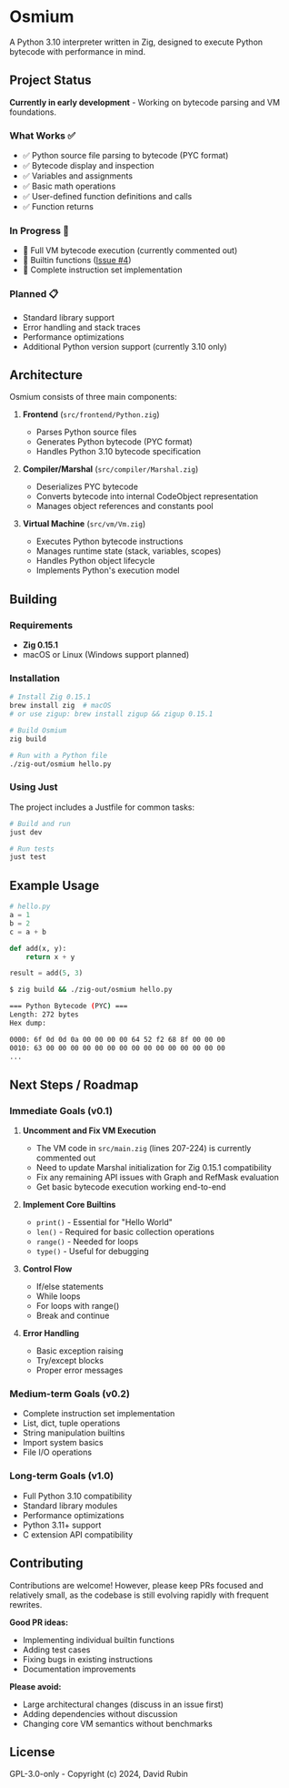 # Osmium

A Python 3.10 interpreter written in Zig, designed to execute Python bytecode with performance in mind.

## Project Status

**Currently in early development** - Working on bytecode parsing and VM foundations.

### What Works ✅
- ✅ Python source file parsing to bytecode (PYC format)
- ✅ Bytecode display and inspection
- ✅ Variables and assignments
- ✅ Basic math operations
- ✅ User-defined function definitions and calls
- ✅ Function returns

### In Progress 🚧
- 🚧 Full VM bytecode execution (currently commented out)
- 🚧 Builtin functions ([Issue #4](https://github.com/Rexicon226/osmium/issues/4))
- 🚧 Complete instruction set implementation

### Planned 📋
- Standard library support
- Error handling and stack traces
- Performance optimizations
- Additional Python version support (currently 3.10 only)

## Architecture

Osmium consists of three main components:

1. **Frontend** (`src/frontend/Python.zig`)
   - Parses Python source files
   - Generates Python bytecode (PYC format)
   - Handles Python 3.10 bytecode specification

2. **Compiler/Marshal** (`src/compiler/Marshal.zig`)
   - Deserializes PYC bytecode
   - Converts bytecode into internal CodeObject representation
   - Manages object references and constants pool

3. **Virtual Machine** (`src/vm/Vm.zig`)
   - Executes Python bytecode instructions
   - Manages runtime state (stack, variables, scopes)
   - Handles Python object lifecycle
   - Implements Python's execution model

## Building

### Requirements

- **Zig 0.15.1**
- macOS or Linux (Windows support planned)

### Installation

```bash
# Install Zig 0.15.1
brew install zig  # macOS
# or use zigup: brew install zigup && zigup 0.15.1

# Build Osmium
zig build

# Run with a Python file
./zig-out/osmium hello.py
```

### Using Just

The project includes a Justfile for common tasks:

```bash
# Build and run
just dev

# Run tests
just test
```

## Example Usage

```python
# hello.py
a = 1
b = 2
c = a + b

def add(x, y):
    return x + y

result = add(5, 3)
```

```bash
$ zig build && ./zig-out/osmium hello.py

=== Python Bytecode (PYC) ===
Length: 272 bytes
Hex dump:

0000: 6f 0d 0d 0a 00 00 00 00 64 52 f2 68 8f 00 00 00
0010: 63 00 00 00 00 00 00 00 00 00 00 00 00 00 00 00
...
```

## Next Steps / Roadmap

### Immediate Goals (v0.1)

1. **Uncomment and Fix VM Execution**
   - The VM code in `src/main.zig` (lines 207-224) is currently commented out
   - Need to update Marshal initialization for Zig 0.15.1 compatibility
   - Fix any remaining API issues with Graph and RefMask evaluation
   - Get basic bytecode execution working end-to-end

2. **Implement Core Builtins**
   - `print()` - Essential for "Hello World"
   - `len()` - Required for basic collection operations
   - `range()` - Needed for loops
   - `type()` - Useful for debugging

3. **Control Flow**
   - If/else statements
   - While loops
   - For loops with range()
   - Break and continue

4. **Error Handling**
   - Basic exception raising
   - Try/except blocks
   - Proper error messages

### Medium-term Goals (v0.2)

- Complete instruction set implementation
- List, dict, tuple operations
- String manipulation builtins
- Import system basics
- File I/O operations

### Long-term Goals (v1.0)

- Full Python 3.10 compatibility
- Standard library modules
- Performance optimizations
- Python 3.11+ support
- C extension API compatibility

## Contributing

Contributions are welcome! However, please keep PRs focused and relatively small, as the codebase is still evolving rapidly with frequent rewrites.

**Good PR ideas:**
- Implementing individual builtin functions
- Adding test cases
- Fixing bugs in existing instructions
- Documentation improvements

**Please avoid:**
- Large architectural changes (discuss in an issue first)
- Adding dependencies without discussion
- Changing core VM semantics without benchmarks

## License

GPL-3.0-only - Copyright (c) 2024, David Rubin
